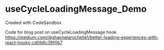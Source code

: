 # useCycleLoadingMessage_Demo
Created with CodeSandbox

Code for blog post on useCycleLoadingMessage hook https://medium.com/@shaynelarochelle1/better-loading-experiences-with-react-hooks-cd0b6c39f0b7
